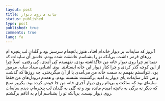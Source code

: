 ```yaml
---
layout: post
title: سایه ی روی دیوار
status: published
type: post
published: true
comments: true
lang: fa
---
```



<p class="justify">
آنروز که سایه‌ات بر دیوار خانه‌ام افتاد، هنوز باغچه‌ام سرسبز بود و گلدان لب پنچره ام رزهای قرمز داشت. بی‌آنکه تو را بشناسم عاشقت شده بودم. عاشق آن سایه‌ات که نمیدانم چرا روی دیوار خانه‌ من جاگذاشته بودی. نفهمیدم کِی آمدی، کِی رفتی، اصلاً چرا از این کوچه گذر کردی و چرا کنار دیوار این خانه ایستادی. بوی آشنایی میداد سایه. مرموز بود، نتوانستم بفهمم به سمت خانه من می‌آمدی یا از آن میگریختی. چه روزها که گذشت و من کنار سایه‌ات پای دیوار به امید برگشتنت نشسته بودم. و همدم درودل‌های من فقط سایه‌ای بود که ساکت و بی‌نام روی دیوار آجری خانه من جا خوش کرده بود. یکروز صبح که دیگر نه برگی به باغچه امیدم مانده بود و نه گلی به گلدان لب پنجره‌ام، دیدم سایه‌ات روی دیوار نیست. بی‌آنکه تو را بشناسم آرام به اتاقم برگشتم.
</p>
